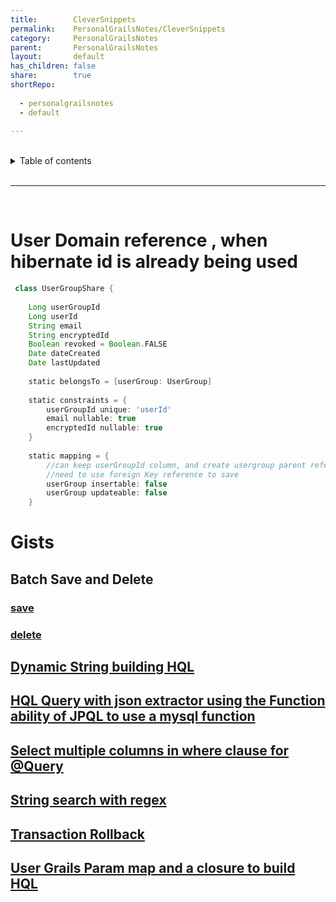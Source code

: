```yaml
---  
title:        CleverSnippets  
permalink:    PersonalGrailsNotes/CleverSnippets  
category:     PersonalGrailsNotes  
parent:       PersonalGrailsNotes  
layout:       default  
has_children: false  
share:        true  
shortRepo:  
  
  - personalgrailsnotes  
  - default  
  
---  
```

  
  
<br/>    
  
<details markdown="block">    
<summary>    
Table of contents    
</summary>    
{: .text-delta }    
1. TOC    
{:toc}    
</details>    
  
<br/>    
  
***    
  
<br/>    
  
# User Domain reference , when hibernate id is already being used  
  
```groovy    
 class UserGroupShare {  
  
    Long userGroupId  
    Long userId  
    String email  
    String encryptedId  
    Boolean revoked = Boolean.FALSE  
    Date dateCreated  
    Date lastUpdated  
  
    static belongsTo = [userGroup: UserGroup]  
  
    static constraints = {  
        userGroupId unique: 'userId'  
        email nullable: true  
        encryptedId nullable: true  
    }  
  
    static mapping = {  
        //can keep userGroupId column, and create usergroup parent reference without creating new db column    
        //need to use foreign Key reference to save    
        userGroup insertable: false  
        userGroup updateable: false  
    }    
```  
  
# Gists  
  
## Batch Save and Delete  
  
### <a href="https://gist.github.com/14paxton/b7f8be4d37b29eb2d25e1a2e993f5bf4"> save </a>  
  
### <a href="https://gist.github.com/14paxton/74672cad5253c56c36efc6473078de34"> delete </a>  
  
## [Dynamic String building HQL](https://gist.github.com/14paxton/0ed8e82644cd661dc8c9fc0d4b8c2009)  
  
## [HQL Query with json extractor using the Function ability of JPQL to use a mysql function](https://gist.github.com/14paxton/b5a8d600dc4066010b4067bd8968f613)  
  
## [Select multiple columns in where clause for @Query](https://gist.github.com/14paxton/e72c14086f5d9a6a0c58dc8463b93561)  
  
## [String search with regex](https://gist.github.com/14paxton/a5382dd3898484bf560dc29e8463409c)  
  
## [Transaction Rollback](https://gist.github.com/14paxton/a212d86552b05b95ef91ee444197fd4e)  
  
## [User Grails Param map and a closure to build HQL](https://gist.github.com/14paxton/42e595a1bf50e44031b6be6c034003d9)